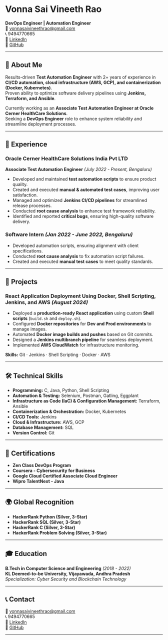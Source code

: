 # Vonna Sai Vineeth Rao  
**DevOps Engineer | Automation Engineer**  
📧 [vonnasaivineethrao@gmail.com](mailto:vonnasaivineethrao@gmail.com)  
📞 9494770665  
🔗 [LinkedIn](https://www.linkedin.com/in/vonna-sai-vineeth-rao)  
🔗 [GitHub](https://github.com/vineeth2113)  

---

## 👋 About Me  
Results-driven **Test Automation Engineer** with 2+ years of experience in **CI/CD automation, cloud infrastructure (AWS, GCP), and containerization (Docker, Kubernetes)**.  
Proven ability to optimize software delivery pipelines using **Jenkins, Terraform, and Ansible**.  

Currently working as an **Associate Test Automation Engineer at Oracle Cerner HealthCare Solutions**.  
Seeking a **DevOps Engineer** role to enhance system reliability and streamline deployment processes.

---

## 💼 Experience  

### **Oracle Cerner HealthCare Solutions India Pvt LTD**  
**Associate Test Automation Engineer** _(July 2022 - Present, Bengaluru)_  
- Developed and maintained **test automation scripts** to ensure product quality.  
- Created and executed **manual & automated test cases**, improving user satisfaction.  
- Managed and optimized **Jenkins CI/CD pipelines** for streamlined release processes.  
- Conducted **root cause analysis** to enhance test framework reliability.  
- Identified and reported **critical bugs**, ensuring high-quality software delivery.  

### **Software Intern** _(Jan 2022 - June 2022, Bengaluru)_  
- Developed automation scripts, ensuring alignment with client specifications.  
- Conducted **root cause analysis** to fix automation script failures.  
- Created and executed **manual test cases** to meet quality standards.  

---

## 🚀 Projects  

### **React Application Deployment Using Docker, Shell Scripting, Jenkins, and AWS** _(August 2024)_  
- Deployed a **production-ready React application** using custom **Shell scripts** (`build.sh` and `deploy.sh`).  
- Configured **Docker repositories** for **Dev and Prod environments** to manage images.  
- Automated **Docker image builds and pushes** based on Git commits.  
- Designed a **Jenkins multibranch pipeline** for seamless deployment.  
- Implemented **AWS CloudWatch** for infrastructure monitoring.  

**Skills:** Git · Jenkins · Shell Scripting · Docker · AWS  

---

## 🛠 Technical Skills  

- **Programming:** C, Java, Python, Shell Scripting  
- **Automation & Testing:** Selenium, Postman, Gatling, Eggplant  
- **Infrastructure as Code (IaC) & Configuration Management:** Terraform, Ansible  
- **Containerization & Orchestration:** Docker, Kubernetes  
- **CI/CD Tools:** Jenkins  
- **Cloud & Infrastructure:** AWS, GCP  
- **Database Management:** SQL  
- **Version Control:** Git  

---

## 📜 Certifications  

- **Zen Class DevOps Program**  
- **Coursera - Cybersecurity for Business**  
- **Google Cloud Certified Associate Cloud Engineer**  
- **Wipro TalentNext - Java**  

---

## 🌍 Global Recognition  

- **HackerRank Python (Silver, 3-Star)**  
- **HackerRank SQL (Silver, 3-Star)**  
- **HackerRank C (Silver, 3-Star)**  
- **HackerRank Problem Solving (Silver, 3-Star)**  

---

## 🎓 Education  

**B.Tech in Computer Science and Engineering** _(2018 - 2022)_  
**KL Deemed-to-be University, Vijayawada, Andhra Pradesh**  
_Specialization: Cyber Security and Blockchain Technology_  

---

## 📞 Contact  

📧 [vonnasaivineethrao@gmail.com](mailto:vonnasaivineethrao@gmail.com)  
📞 9494770665  
🔗 [LinkedIn](https://www.linkedin.com/in/vonna-sai-vineeth-rao)  
🔗 [GitHub](https://github.com/vineeth2113)  

---
